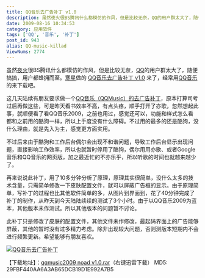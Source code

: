 ```yaml
---
title: QQ音乐去广告补丁 v1.0
description: 虽然夜火很BS腾讯什么都模仿的作风，但是比较无奈，QQ的用户群太大了，随便搞搞，用户都蜂拥而至。寒星做的QQ音乐去广告补丁v1.0来了，经常用QQ音乐的来下载吧。
date: 2009-08-16 10:34:53
category: 应用软件
tags: ['QQ', '音乐', '补丁']
post_id: 943
alias: QQ-music-killad
ViewNums: 2774
---
```


虽然[夜火](/blog/)很BS腾讯什么都模仿的作风，但是比较无奈，[QQ](/tags/QQ)的用户群太大了，随便搞搞，用户都蜂拥而至。[寒星](http://www.hxlive.cn/)做的 [QQ音乐去广告补丁 v1.0](/blog/qq-music-killad) 来了，经常用[QQ音乐](/blog/qq-music-killad)的来下载吧。

这几天陆续有朋友要求做一个[QQ音乐（QQMusic）的去广告补丁](/blog/qq-music-killad)，原本打算司考过后再做这些，可是昨天看书效率不高，有点头疼，顺手打开了亦歌，忽然想起此事，就顺便看了看QQ音乐2009，之前也用过，感觉还可以，功能和样式怎么看都和之前用的酷狗一样，所以上手度没有什么障碍。不过用的最多的还是酷狗，没什么理由，就是先入为主，感觉更方面实用。

不过后来由于酷狗和工作后台偶尔会出现不和谐问题，导致工作后台显示出现问题，直接影响工作效率，所以也就暂时停用了酷狗，偶尔用用亦歌、或者Google音乐和QQ音乐的网页版，加之最近忙的不亦乐乎，所以听歌的时间也就越来越少了。

再来说说此补丁，用了10多分钟分析了原理，原理其实很简单，没什么太多的技术含量，只需简单修改一下皮肤配置文件，就可以屏蔽广告框的显示。由于原理简单，写补丁的过程也比其他软件简单的多，从图片到界面到，花了40分钟完成了补丁的制作，从昨天到今天陆陆续续的测试了3个小时。由于以QQ音乐2009为蓝本，其他版本未作测试。所以其他版本的问题暂不讨论。

此补丁只是修改了皮肤的配置文件，其他文件未作修改，最起码界面上的广告能够屏蔽，其他的暂时没有过多精力考虑。除非出现较大问题，否则测版本短期内不会进行频繁更新。希望能够有朋友喜欢。

[![QQ音乐去广告补丁](http://www.hxlive.cn/pic/t-0434.png)](/blog/qq-music-killad)

【下载地址】：[qqmusic2009 noad v1.0.rar](http://www.hxlive.cn/attachment.php?id=48 "qqmusic2009 noad v1.0.rar大小:127.38 K, 下载次数:2572")（右键迅雷下载）
MD5: 29FBF440AA6A3AB65DCB19D1E992A7B5

